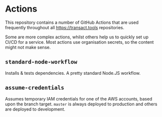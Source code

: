 # Actions

This repository contains a number of GitHub Actions that are used frequently throughout all https://transact.tools repositories.

Some are more complex actions, whilst others help us to quickly set up CI/CD for a service. Most actions use organisation secrets, so the content might not make sense.

## `standard-node-workflow`

Installs & tests dependencies. A pretty standard Node.JS workflow.

## `assume-credentials`

Assumes temporary IAM credentials for one of the AWS accounts, based upon the branch target. `master` is always deployed to production and others are deployed to development.
